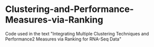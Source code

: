 # Clustering-and-Performance-Measures-via-Ranking
Code used in the text "Integrating Multiple Clustering Techniques and Performance2 Measures via Ranking for RNA-Seq Data"
